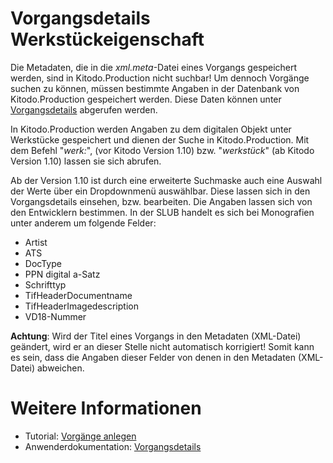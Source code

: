# Vorgangsdetails Werkstückeigenschaft

Die Metadaten, die in die *xml.meta*-Datei eines Vorgangs gespeichert werden, sind in Kitodo.Production nicht suchbar! Um dennoch Vorgänge suchen zu können, müssen bestimmte Angaben in der Datenbank von Kitodo.Production gespeichert werden. Diese Daten können unter [Vorgangsdetails](https://github.com/kitodo/kitodo-production/wiki/Vorgangsdetails) abgerufen werden.

In Kitodo.Production werden Angaben zu dem digitalen Objekt unter Werkstücke gespeichert und dienen der Suche in Kitodo.Production. Mit dem Befehl "*werk:*", (vor Kitodo Version 1.10) bzw. "*werkstück*" (ab Kitodo Version 1.10) lassen sie sich abrufen. 

Ab der Version 1.10 ist durch eine erweiterte Suchmaske auch eine Auswahl der Werte über ein Dropdownmenü auswählbar. Diese lassen sich in den Vorgangsdetails einsehen, bzw. bearbeiten. Die Angaben lassen sich von den Entwicklern bestimmen. In der SLUB handelt es sich bei Monografien unter anderem um folgende Felder:

* Artist
* ATS
* DocType
* PPN digital a-Satz
* Schrifttyp
* TifHeaderDocumentname
* TifHeaderImagedescription
* VD18-Nummer

**Achtung**: Wird der Titel eines Vorgangs in den Metadaten (XML-Datei) geändert, wird er an dieser Stelle nicht automatisch korrigiert! Somit kann es sein, dass die Angaben dieser Felder von denen in den Metadaten (XML-Datei) abweichen.

# Weitere Informationen
* Tutorial: [Vorgänge anlegen](https://github.com/kitodo/kitodo-tutorials/blob/master/kitodo2/05_vorgaenge-anlegen.md)
* Anwenderdokumentation: [Vorgangsdetails](https://github.com/kitodo/kitodo-production/wiki/Vorgangsdetails)